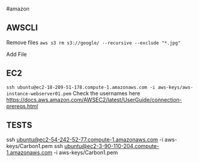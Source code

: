 #amazon

## AWSCLI
Remove files
`aws s3 rm s3://google/ --recursive --exclude "*.jpg"`

Add File

## EC2
`ssh ubuntu@ec2-18-209-51-178.compute-1.amazonaws.com -i aws-keys/aws-instance-webserver01.pem`
Check the usernames here https://docs.aws.amazon.com/AWSEC2/latest/UserGuide/connection-prereqs.html



## TESTS
ssh ubuntu@ec2-54-242-52-77.compute-1.amazonaws.com -i aws-keys/Carbon1.pem
ssh ubuntu@ec2-3-90-110-204.compute-1.amazonaws.com -i aws-keys/Carbon1.pem
